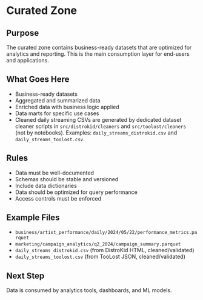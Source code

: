 # Curated Zone

## Purpose
The curated zone contains business-ready datasets that are optimized for analytics and reporting. This is the main consumption layer for end-users and applications.

## What Goes Here
- Business-ready datasets
- Aggregated and summarized data
- Enriched data with business logic applied
- Data marts for specific use cases
- Cleaned daily streaming CSVs are generated by dedicated dataset cleaner scripts in `src/distrokid/cleaners` and `src/toolost/cleaners` (not by notebooks). Examples: `daily_streams_distrokid.csv` and `daily_streams_toolost.csv`.

## Rules
- Data must be well-documented
- Schemas should be stable and versioned
- Include data dictionaries
- Data should be optimized for query performance
- Access controls must be enforced

## Example Files
- `business/artist_performance/daily/2024/05/22/performance_metrics.parquet`
- `marketing/campaign_analytics/q2_2024/campaign_summary.parquet`
- `daily_streams_distrokid.csv` (from DistroKid HTML, cleaned/validated)
- `daily_streams_toolost.csv` (from TooLost JSON, cleaned/validated)

## Next Step
Data is consumed by analytics tools, dashboards, and ML models.

